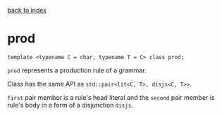 [back to index](../README.md#overview-of-types)

# prod

```
template <typename C = char, typename T = C> class prod;
```

`prod` represents a production rule of a grammar.

Class has the same API as `std::pair<lit<C, T>, disjs<C, T>>`.

`first` pair member is a rule's head literal and the `second` pair member is rule's body in a form of a disjunction `disjs`.
